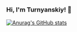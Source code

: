 ### Hi, I'm Turnyanskiy! 👋

[![Anurag's GitHub stats](https://github-readme-stats.vercel.app/api?username=Turnyanskiy&count_private=true)](https://github.com/anuraghazra/github-readme-stats)
